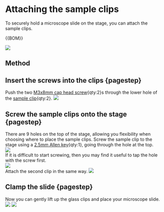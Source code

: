 # Attaching the sample clips

To securely hold a microscope slide on the stage, you can attach the sample clips.

{{BOM}}

[sample clip]: models/sample_clips.stl "{cat: 3DPrinted, note: Both sample clips are in the one file.}"
[M3x8mm cap head screw]: "{cat:part}"
[2.5mm Allen key]: "{cat:tool}"

![](images\attaching_the_sample_clips\parts.jpg)

## Method

## Insert the screws into the clips {pagestep}

Push the two [M3x8mm cap head screw]{qty:2}s through the lower hole of the [sample clip]{qty:2}.
![](images\attaching_the_sample_clips\insert_screws_into_clips.jpg)

## Screw the sample clips onto the stage {pagestep}

There are 9 holes on the top of the stage, allowing you flexibility when choosing where to place the sample clips. Screw the sample clip to the stage using a [2.5mm Allen key]{qty:1}, going through the hole at the top.  
![](images\attaching_the_sample_clips\screwing_clips.jpg)  
If it is difficult to start screwing, then you may find it useful to tap the hole with the screw first.    
![](images\attaching_the_sample_clips\tapping_holes.jpg)  
Attach the second clip in the same way.
![](images\attaching_the_sample_clips\sample_clips_all.jpg)

## Clamp the slide {pagestep}

Now you can gently lift up the glass clips and place your microscope slide.
![](images\attaching_the_sample_clips\sample_clip_slide_top.jpg)
![](images\attaching_the_sample_clips\sample_clip_slide_profile.jpg)



